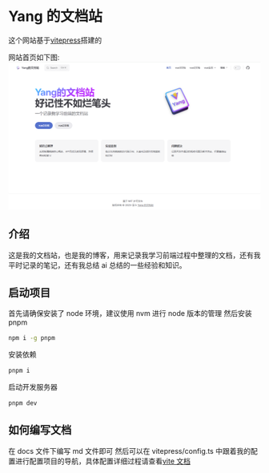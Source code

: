 # Yang 的文档站

这个网站基于[vitepress](https://github.com/vuejs/vitepress)搭建的

网站首页如下图:
![网站的首页](./static/home.png)

## 介绍

这是我的文档站，也是我的博客，用来记录我学习前端过程中整理的文档，还有我平时记录的笔记，还有我总结 ai 总结的一些经验和知识。

## 启动项目

首先请确保安装了 node 环境，建议使用 nvm 进行 node 版本的管理
然后安装 pnpm

```bash
npm i -g pnpm
```

安装依赖

```bash
pnpm i
```

启动开发服务器

```bash
pnpm dev
```

## 如何编写文档

在 docs 文件下编写 md 文件即可
然后可以在 vitepress/config.ts 中跟着我的配置进行配置项目的导航，具体配置详细过程请查看[vite 文档](https://vitepress.dev/zh/)
